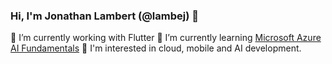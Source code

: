 ### Hi, I'm Jonathan Lambert (@lambej) 👋

🔭 I’m currently working with Flutter
🌱 I’m currently learning [Microsoft Azure AI Fundamentals](https://learn.microsoft.com/en-us/training/paths/get-started-with-artificial-intelligence-on-azure/)
👀 I'm interested in cloud, mobile and AI development.
<!--
**lambej/lambej** is a ✨ _special_ ✨ repository because its `README.md` (this file) appears on your GitHub profile.

Here are some ideas to get you started:

- 🔭 I’m currently working on ...
- 🌱 I’m currently learning [Microsoft Azure AI Fundamentals](https://learn.microsoft.com/en-us/training/paths/get-started-with-artificial-intelligence-on-azure/)
- 👯 I’m looking to collaborate on ...
- 🤔 I’m looking for help with ...
- 💬 Ask me about ...
- 📫 How to reach me: ...
- 😄 Pronouns: ...
- ⚡ Fun fact: ...
-->
